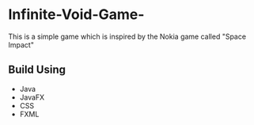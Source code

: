 # Infinite-Void-Game-
This is a simple game which is inspired by the Nokia game called "Space Impact"

## Build Using
- Java
- JavaFX
- CSS
- FXML

